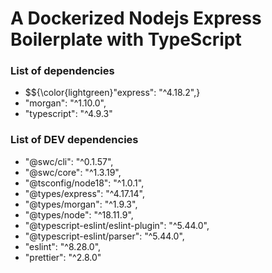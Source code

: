 # A Dockerized Nodejs Express Boilerplate with TypeScript

### List of dependencies

- $${\color{lightgreen}"express": "^4.18.2",}
- "morgan": "^1.10.0",
- "typescript": "^4.9.3"

### List of DEV dependencies

- "@swc/cli": "^0.1.57",
- "@swc/core": "^1.3.19",
- "@tsconfig/node18": "^1.0.1",
- "@types/express": "^4.17.14",
- "@types/morgan": "^1.9.3",
- "@types/node": "^18.11.9",
- "@typescript-eslint/eslint-plugin": "^5.44.0",
- "@typescript-eslint/parser": "^5.44.0",
- "eslint": "^8.28.0",
- "prettier": "^2.8.0"
